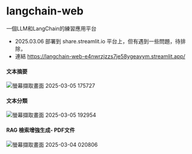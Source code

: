 # langchain-web
一個LLM和LangChain的練習應用平台

- 2025.03.06 部署到 share.streamlit.io 平台上，但有遇到一些問題，待排除，
- 連結 https://langchain-web-e4nwrzjzzs7je58ygeavym.streamlit.app/

#### 文本摘要

![螢幕擷取畫面 2025-03-05 175727](https://github.com/user-attachments/assets/c9cc1a12-7099-418e-8873-e8e5613a0e9a)

#### 文本分類

![螢幕擷取畫面 2025-03-05 192954](https://github.com/user-attachments/assets/483ce4b4-92cf-4265-8b56-6b47241bc8c3)

#### RAG 檢索增強生成- PDF文件

![螢幕擷取畫面 2025-03-04 020806](https://github.com/user-attachments/assets/e58fdf77-2503-4e20-8378-68755659d6e8)
